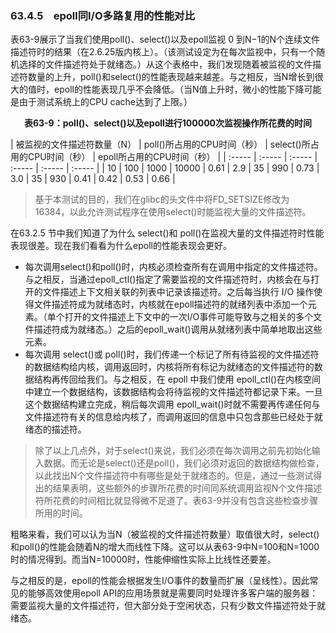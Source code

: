 ### 63.4.5　epoll同I/O多路复用的性能对比

表63-9展示了当我们使用poll()、select()以及epoll监视 0 到N−1的N个连续文件描述符时的结果（在2.6.25版内核上）。（该测试设定为在每次监视中，只有一个随机选择的文件描述符处于就绪态。）从这个表格中，我们发现随着被监视的文件描述符数量的上升，poll()和select()的性能表现越来越差。与之相反，当N增长到很大的值时，epoll的性能表现几乎不会降低。（当N值上升时，微小的性能下降可能是由于测试系统上的CPU cache达到了上限。）

<center class="my_markdown"><b class="my_markdown">表63-9：poll()、select()以及epoll进行100000次监视操作所花费的时间</b></center>

| 被监视的文件描述符数量（N） | poll()所占用的CPU时间（秒） | select()所占用的CPU时间（秒） | epoll所占用的CPU时间（秒） |
| :-----  | :-----  | :-----  | :-----  | :-----  | :-----  |
| 10 | 100 | 1000 | 10000 | 0.61 | 2.9 | 35 | 990 | 0.73 | 3.0 | 35 | 930 | 0.41 | 0.42 | 0.53 | 0.66 |

> 基于本测试的目的，我们在glibc的头文件中将FD_SETSIZE修改为 16384，以此允许测试程序在使用select()时能监视大量的文件描述符。

在63.2.5 节中我们知道了为什么 select()和 poll()在监视大量的文件描述符时性能表现很差。现在我们看看为什么epoll的性能表现会更好。

+ 每次调用select()和poll()时，内核必须检查所有在调用中指定的文件描述符。与之相反，当通过epoll_ctl()指定了需要监视的文件描述符时，内核会在与打开的文件描述上下文相关联的列表中记录该描述符。之后每当执行 I/O 操作使得文件描述符成为就绪态时，内核就在epoll描述符的就绪列表中添加一个元素。（单个打开的文件描述上下文中的一次I/O事件可能导致与之相关的多个文件描述符成为就绪态。）之后的epoll_wait()调用从就绪列表中简单地取出这些元素。
+ 每次调用 select()或 poll()时，我们传递一个标记了所有待监视的文件描述符的数据结构给内核，调用返回时，内核将所有标记为就绪态的文件描述符的数据结构再传回给我们。与之相反，在 epoll 中我们使用 epoll_ctl()在内核空间中建立一个数据结构，该数据结构会将待监视的文件描述符都记录下来。一旦这个数据结构建立完成，稍后每次调用 epoll_wait()时就不需要再传递任何与文件描述符有关的信息给内核了，而调用返回的信息中只包含那些已经处于就绪态的描述符。

> 除了以上几点外，对于select()来说，我们必须在每次调用之前先初始化输入数据。而无论是select()还是poll()，我们必须对返回的数据结构做检查，以此找出N个文件描述符中有哪些是处于就绪态的。但是，通过一些测试得出的结果表明，这些额外的步骤所花费的时间同系统调用监视N个文件描述符所花费的时间相比就显得微不足道了。表63-9并没有包含这些检查步骤所用的时间。

粗略来看，我们可以认为当N（被监视的文件描述符数量）取值很大时，select()和poll()的性能会随着N的增大而线性下降。这可以从表63-9中N=100和N=1000时的情况得到。而当N=10000时，性能伸缩性实际上比线性还要差。

与之相反的是，epoll的性能会根据发生I/O事件的数量而扩展（呈线性）。因此常见的能够高效使用epoll API的应用场景就是需要同时处理许多客户端的服务器：需要监视大量的文件描述符，但大部分处于空闲状态，只有少数文件描述符处于就绪态。

